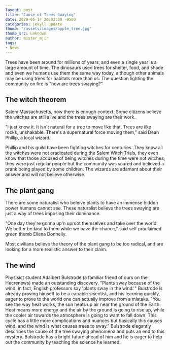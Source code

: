 ```yaml
---
layout: post
title: "Cause of Trees Swaying"
date: 2020-05-14 20:03:00 -0500
categories: jekyll update
thumb: "/assets/images/apple_tree.jpg"
thumb_src: unknown
author: mister_mjir
tags:
- News
---
```


Trees have been around for millions of years, and even a single year is a large amount of time. The dinosaurs used trees for
shelter, food, and shade and even we humans use them the same way today, although other animals may be using trees for habitats
more than us. The question lighting the community on fire is "how are trees swaying?"

## The witch theorem

Salem Massachusetts, now there is enough context. Some citizens believe the witches are still alive and the trees swaying are
their work.

"I just know it. It isn't natural for a tree to move like that. Trees are like rocks, unshakable. There's a supernatural force
moving them," said Dean Phillip, a local wizard.

Phillip and his guild have been fighting witches for centuries. They know all the witches were not eradicated during the Salem
Witch Trials, they even know that those accused of being witches during the time were not witches, they were just regular people
but the community was scared and believed a prank being played by some children. The wizards are adamant about their answer and
will not believe otherwise.

## The plant gang

There are some naturalist who beleive plants to have an immense hidden power humans cannot see. These naturalist believe the
trees swaying are just a way of trees imposing their dominance.

"One day they're gonna up'n uproot themselves and take over the world. We better be kind to them while we have the chance," said
self proclaimed green thumb Ellena Donnelly.

Most civilians believe the theory of the plant gang to be too radical, and are looking for a more realistic answer to their
claim.

## The wind

Physisict student Adalbert Bulstrode (a familiar friend of ours on the Hecrenews) made an outstanding discovery. "Plants sway
because of the wind, in fact, English professors say 'plants sway in the wind.'" Bulstrode is already proving himself to be a
capable scientist, and his learning quickly, eager to prove to the world one can actually improve from a mistake. "You see the
way heat works, the sun heats up air near the ground of the Earth. Heat means more energy and the air by the ground is going
to rise up, while the cooler air towards the atmosphere is going to want to fall down. This cycle has a little more
complications and nuances but basically this causes wind, and the wind is what causes trees to sway." Bulstrode elegantly
describes the cause of the tree swaying phenomena and puts an end to this mystery. Bulstrode has a bright future ahead of him
and he is eager to help out the community by teaching the science he learned.
